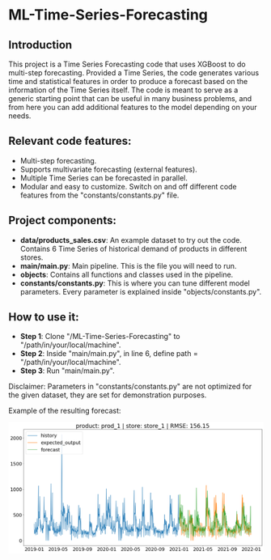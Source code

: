 # ML-Time-Series-Forecasting

## Introduction

This project is a Time Series Forecasting code that uses XGBoost to do multi-step forecasting. Provided a Time Series, the code generates various time and statistical features in order to produce a forecast based on the information of the Time Series itself. The code is meant to serve as a generic starting point that can be useful in many business problems, and from here you can add additional features to the model depending on your needs.

## Relevant code features:
* Multi-step forecasting.
* Supports multivariate forecasting (external features).
* Multiple Time Series can be forecasted in parallel.
* Modular and easy to customize. Switch on and off different code features from the "constants/constants.py" file.

## Project components:
* <b>data/products_sales.csv</b>: An example dataset to try out the code. Contains 6 Time Series of historical demand of products in different stores.
* <b>main/main.py</b>: Main pipeline. This is the file you will need to run.
* <b>objects</b>: Contains all functions and classes used in the pipeline.
* <b>constants/constants.py</b>: This is where you can tune different model parameters. Every parameter is explained inside "objects/constants.py".

## How to use it:
* <b>Step 1</b>: Clone "/ML-Time-Series-Forecasting" to "/path/in/your/local/machine".
* <b>Step 2</b>: Inside "main/main.py", in line 6, define path = "/path/in/your/local/machine".
* <b>Step 3</b>: Run "main/main.py".

Disclaimer: Parameters in "constants/constants.py" are not optimized for the given dataset, they are set for demonstration purposes.

Example of the resulting forecast:

![alt_file](https://github.com/ygbuil/ML-Time-Series-Forecasting/blob/master/images/forecast_result_example.png)
